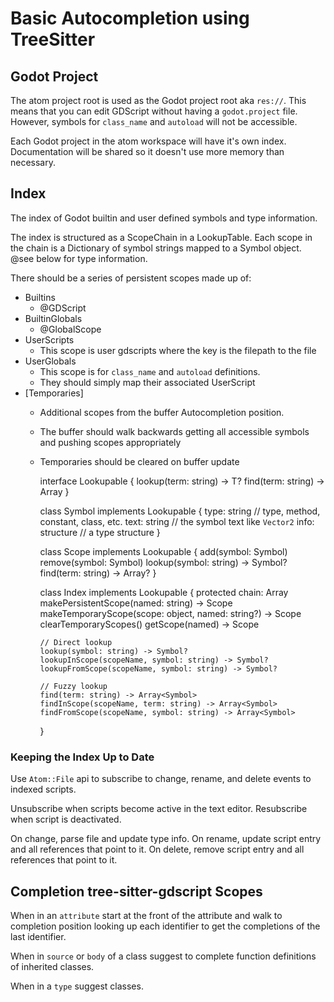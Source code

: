 # Basic Autocompletion using TreeSitter

## Godot Project

The atom project root is used as the Godot project root aka `res://`. This means that you can edit GDScript without having a `godot.project` file. However, symbols for `class_name` and `autoload` will not be accessible.

Each Godot project in the atom workspace will have it's own index. Documentation will be shared so it doesn't use more memory than necessary.

## Index

The index of Godot builtin and user defined symbols and type information.

The index is structured as a ScopeChain in a LookupTable. Each scope in the chain is a Dictionary of symbol strings mapped to a Symbol object. @see below for type information.

There should be a series of persistent scopes made up of:

- Builtins
  - @GDScript
- BuiltinGlobals
  - @GlobalScope
- UserScripts
  - This scope is user gdscripts where the key is the filepath to the file
- UserGlobals
  - This scope is for `class_name` and `autoload` definitions.
  - They should simply map their associated UserScript
- [Temporaries]
  - Additional scopes from the buffer Autocompletion position.
  - The buffer should walk backwards getting all accessible symbols and pushing scopes appropriately
  - Temporaries should be cleared on buffer update


    interface Lookupable<T> {
        lookup(term: string) -> T?
        find(term: string) -> Array<T>
    }

    class Symbol implements Lookupable<Symbol> {
        type: string    // type, method, constant, class, etc.
        text: string    // the symbol text like `Vector2`
        info: structure // a type structure
    }

    class Scope implements Lookupable<Symbol> {
        add(symbol: Symbol)
        remove(symbol: Symbol)
        lookup(symbol: string) -> Symbol?
        find(term: string) -> Array<Symbol>?
    }

    class Index implements Lookupable<Symbol> {
        protected chain: Array<Scope>
        makePersistentScope(named: string) -> Scope
        makeTemporaryScope(scope: object, named: string?) -> Scope
        clearTemporaryScopes()
        getScope(named) -> Scope

        // Direct lookup
        lookup(symbol: string) -> Symbol?
        lookupInScope(scopeName, symbol: string) -> Symbol?
        lookupFromScope(scopeName, symbol: string) -> Symbol?

        // Fuzzy lookup
        find(term: string) -> Array<Symbol>
        findInScope(scopeName, term: string) -> Array<Symbol>
        findFromScope(scopeName, symbol: string) -> Array<Symbol>
    }

### Keeping the Index Up to Date

Use `Atom::File` api to subscribe to change, rename, and delete events to indexed scripts.

Unsubscribe when scripts become active in the text editor. Resubscribe when script is deactivated.

On change, parse file and update type info.
On rename, update script entry and all references that point to it.
On delete, remove script entry and all references that point to it.

## Completion tree-sitter-gdscript Scopes

When in an `attribute` start at the front of the attribute and walk to completion position looking up each identifier to get the completions of the last identifier.

When in `source` or `body` of a class suggest to complete function definitions of inherited classes.

When in a `type` suggest classes.
